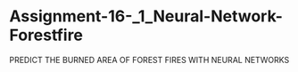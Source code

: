 # Assignment-16-_1_Neural-Network-Forestfire
PREDICT THE BURNED AREA OF FOREST FIRES WITH NEURAL NETWORKS
